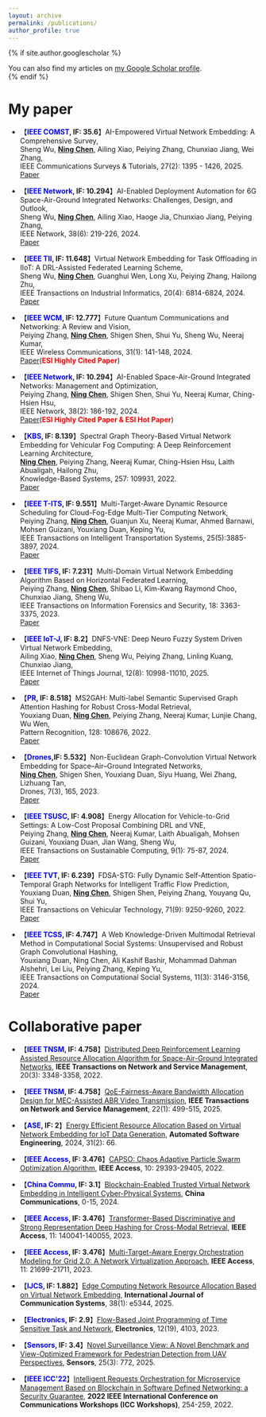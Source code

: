 ```yaml
---
layout: archive
permalink: /publications/
author_profile: true
---
```



{% if site.author.googlescholar %}
  <div class="wordwrap">You can also find my articles on <a href="{{site.author.googlescholar}}">my Google Scholar profile</a>.</div>
{% endif %}  

My paper
======
* 【**<font color=blue>IEEE COMST</font>, IF: 35.6**】AI-Empowered Virtual Network Embedding: A Comprehensive Survey, <br> Sheng Wu, **<u>Ning Chen</u>**, Ailing Xiao, Peiying Zhang, Chunxiao Jiang, Wei Zhang,<br>IEEE Communications Surveys & Tutorials, 27(2): 1395 - 1426, 2025.<br>[Paper](https://ieeexplore.ieee.org/abstract/document/10587211)


* 【**<font color=blue>IEEE Network</font>, IF: 10.294**】AI-Enabled Deployment Automation for 6G Space-Air-Ground Integrated Networks: Challenges, Design, and Outlook,<br>Sheng Wu, **<u>Ning Chen</u>**, Ailing Xiao, Haoge Jia, Chunxiao Jiang, Peiying Zhang,<br>IEEE Network, 38(6): 219-226, 2024.<br>[Paper](https://ieeexplore.ieee.org/abstract/document/10443704)


* 【**<font color=blue>IEEE TII</font>, IF: 11.648**】Virtual Network Embedding for Task Offloading in IIoT: A DRL-Assisted Federated Learning Scheme,<br>Sheng Wu, **<u>Ning Chen</u>**, Guanghui Wen, Long Xu, Peiying Zhang, Hailong Zhu,<br>IEEE Transactions on Industrial Informatics, 20(4): 6814-6824, 2024.<br>[Paper](https://ieeexplore.ieee.org/abstract/document/10413579)



* 【**<font color=blue>IEEE WCM</font>, IF: 12.777**】Future Quantum Communications and Networking: A Review and Vision,<br>Peiying Zhang, **<u>Ning Chen</u>**, Shigen Shen, Shui Yu, Sheng Wu, Neeraj Kumar,<br>IEEE Wireless Communications, 31(1): 141-148, 2024.<br>[Paper](https://ieeexplore.ieee.org/abstract/document/9928082)(**<font color=red>ESI Highly Cited Paper</font>**)


* 【**<font color=blue>IEEE Network</font>, IF: 10.294**】AI-Enabled Space-Air-Ground Integrated Networks: Management and Optimization,<br>Peiying Zhang, **<u>Ning Chen</u>**, Shigen Shen, Shui Yu, Neeraj Kumar, Ching-Hsien Hsu,<br>IEEE Network, 38(2): 186-192, 2024.<br>[Paper](https://ieeexplore.ieee.org/abstract/document/10103768)(**<font color=red>ESI Highly Cited Paper & ESI Hot Paper</font>**)


* 【**<font color=blue>KBS</font>, IF: 8.139**】Spectral Graph Theory-Based Virtual Network Embedding for Vehicular Fog Computing: A Deep Reinforcement Learning Architecture,<br>**<u>Ning Chen</u>**, Peiying Zhang, Neeraj Kumar, Ching-Hsien Hsu, Laith Abualigah, Hailong Zhu,<br>Knowledge-Based Systems, 257: 109931, 2022.<br>[Paper](https://www.sciencedirect.com/science/article/abs/pii/S0950705122010243)


* 【**<font color=blue>IEEE T-ITS</font>, IF: 9.551**】Multi-Target-Aware Dynamic Resource Scheduling for Cloud-Fog-Edge Multi-Tier Computing Network,<br>Peiying Zhang, **<u>Ning Chen</u>**, Guanjun Xu, Neeraj Kumar, Ahmed Barnawi, Mohsen Guizani, Youxiang Duan, Keping Yu,<br>IEEE Transactions on Intelligent Transportation Systems, 25(5):3885-3897, 2024.<br>[Paper](https://ieeexplore.ieee.org/abstract/document/10323248)



* 【**<font color=blue>IEEE TIFS</font>, IF: 7.231**】Multi-Domain Virtual Network Embedding Algorithm Based on Horizontal Federated Learning,<br>Peiying Zhang, **<u>Ning Chen</u>**, Shibao Li, Kim-Kwang Raymond Choo, Chunxiao Jiang, Sheng Wu,<br>IEEE Transactions on Information Forensics and Security, 18: 3363-3375, 2023.<br>[Paper](https://ieeexplore.ieee.org/abstract/document/10132867)


* 【**<font color=blue>IEEE IoT-J</font>, IF: 8.2**】DNFS-VNE: Deep Neuro Fuzzy System Driven Virtual Network Embedding,<br>Ailing Xiao, **<u>Ning Chen</u>**, Sheng Wu, Peiying Zhang, Linling Kuang, Chunxiao Jiang,<br>IEEE Internet of Things Journal, 12(8): 10998-11010, 2025.<br>[Paper](https://ieeexplore.ieee.org/document/10787254)


* 【**<font color=blue>PR</font>, IF: 8.518**】MS2GAH: Multi-label Semantic Supervised Graph Attention Hashing for Robust Cross-Modal Retrieval,<br>Youxiang Duan, **<u>Ning Chen</u>**, Peiying Zhang, Neeraj Kumar, Lunjie Chang, Wu Wen,<br>Pattern Recognition, 128: 108676, 2022.<br>[Paper](https://www.sciencedirect.com/science/article/abs/pii/S0031320322001571)


* 【**<font color=blue>Drones</font>,IF: 5.532**】Non-Euclidean Graph-Convolution Virtual Network Embedding for Space–Air–Ground Integrated Networks,<br>**<u>Ning Chen</u>**, Shigen Shen, Youxiang Duan, Siyu Huang, Wei Zhang, Lizhuang Tan, <br>Drones, 7(3), 165, 2023.<br>[Paper](https://www.mdpi.com/2504-446X/7/3/165) 


* 【**<font color=blue>IEEE TSUSC</font>, IF: 4.908**】Energy Allocation for Vehicle-to-Grid Settings: A Low-Cost Proposal Combining DRL and VNE,<br>Peiying Zhang, **<u>Ning Chen</u>**, Neeraj Kumar, Laith Abualigah, Mohsen Guizani, Youxiang Duan, Jian Wang, Sheng Wu,<br>IEEE Transactions on Sustainable Computing, 9(1): 75-87, 2024.<br>[Paper](https://ieeexplore.ieee.org/abstract/document/10226295)



* 【**<font color=blue>IEEE TVT</font>, IF: 6.239**】FDSA-STG: Fully Dynamic Self-Attention Spatio-Temporal Graph Networks for Intelligent Traffic Flow Prediction,<br>Youxiang Duan, **<u>Ning Chen</u>**, Shigen Shen, Peiying Zhang, Youyang Qu, Shui Yu,<br>IEEE Transactions on Vehicular Technology, 71(9): 9250-9260, 2022.<br>[Paper](https://ieeexplore.ieee.org/abstract/document/9782553)



* 【**<font color=blue>IEEE TCSS</font>, IF: 4.747**】A Web Knowledge-Driven Multimodal Retrieval Method in Computational Social Systems: Unsupervised and Robust Graph Convolutional Hashing,<br>Youxiang Duan, Ning Chen, Ali Kashif Bashir, Mohammad Dahman Alshehri, Lei Liu, Peiying Zhang, Keping Yu,<br>IEEE Transactions on Computational Social Systems, 11(3): 3146-3156, 2024.<br>[Paper](https://ieeexplore.ieee.org/abstract/document/9941497)


Collaborative paper
====

* 【**<font color=blue>IEEE TNSM</font>, IF: 4.758**】[Distributed Deep Reinforcement Learning Assisted Resource Allocation Algorithm for Space-Air-Ground Integrated Networks](https://ieeexplore.ieee.org/abstract/document/9999560),  **IEEE Transactions on Network and Service Management**, 20(3): 3348-3358, 2022.


* 【**<font color=blue>IEEE TNSM</font>, IF: 4.758**】[QoE-Fairness-Aware Bandwidth Allocation Design for MEC-Assisted ABR Video Transmission](https://ieeexplore.ieee.org/abstract/document/10701003),  **IEEE Transactions on Network and Service Management**, 22(1): 499-515, 2025.


* 【**<font color=blue>ASE</font>, IF: 2**】[Energy Efficient Resource Allocation Based on Virtual Network Embedding for IoT Data Generation](https://link.springer.com/article/10.1007/s10515-024-00463-8),  **Automated Software Engineering**, 2024, 31(2): 66.


* 【**<font color=blue>IEEE Access</font>, IF: 3.476**】[CAPSO: Chaos Adaptive Particle Swarm Optimization Algorithm](https://ieeexplore.ieee.org/abstract/document/9732987), **IEEE Access**, 10: 29393-29405, 2022.


* 【**<font color=blue>China Commu</font>, IF: 3.1**】[Blockchain-Enabled Trusted Virtual Network Embedding in Intelligent Cyber-Physical Systems](http://www.cic-chinacommunications.cn/EN/10.23919/JCC.ja.2024-0128), **China Communications**, 0-15, 2024.


* 【**<font color=blue>IEEE Access</font>, IF: 3.476**】[Transformer-Based Discriminative and Strong Representation Deep Hashing for Cross-Modal Retrieval](https://ieeexplore.ieee.org/abstract/document/10343159), **IEEE Access**, 11: 140041-140055, 2023.



* 【**<font color=blue>IEEE Access</font>, IF: 3.476**】[Multi-Target-Aware Energy Orchestration Modeling for Grid 2.0: A Network Virtualization Approach](https://ieeexplore.ieee.org/abstract/document/10057385), **IEEE Access**, 11: 21699-21711, 2023.



* 【**<font color=blue>IJCS</font>, IF: 1.882**】[Edge Computing Network Resource Allocation Based on Virtual Network Embedding](https://onlinelibrary.wiley.com/doi/abs/10.1002/dac.5344), **International Journal of Communication Systems**, 38(1): e5344, 2025.

* 【**<font color=blue>Electronics</font>, IF: 2.9**】[Flow-Based Joint Programming of Time Sensitive Task and Network](https://www.mdpi.com/2079-9292/12/19/4103), **Electronics**, 12(19), 4103, 2023.


* 【**<font color=blue>Sensors</font>, IF: 3.4**】[Novel Surveillance View: A Novel Benchmark and View-Optimized Framework for Pedestrian Detection from UAV Perspectives](https://www.mdpi.com/1424-8220/25/3/772), **Sensors**, 25(3): 772, 2025.


* 【**<font color=blue>IEEE ICC'22</font>**】[Intelligent Requests Orchestration for Microservice Management Based on Blockchain in Software Defined Networking: a Security Guarantee](https://ieeexplore.ieee.org/abstract/document/9814536), **2022 IEEE International Conference on Communications Workshops (ICC Workshops)**, 254-259, 2022.

